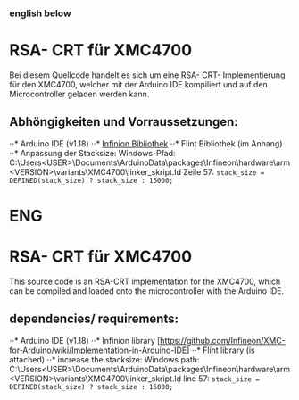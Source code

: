 ### english below

# RSA- CRT für XMC4700
Bei diesem Quellcode handelt es sich um eine RSA- CRT- Implementierung für den XMC4700, welcher mit der Arduino IDE kompiliert und auf den Microcontroller geladen werden kann.

## Abhöngigkeiten und Vorraussetzungen:
⋅⋅* Arduino IDE (v1.18)
⋅⋅* [Infinion Bibliothek](https://github.com/Infineon/XMC-for-Arduino/wiki/Implementation-in-Arduino-IDE)
⋅⋅* Flint Bibliothek (im Anhang)
⋅⋅* Anpassung der Stacksize: Windows-Pfad: C:\Users\<USER>\Documents\ArduinoData\packages\Infineon\hardware\arm\<VERSION>\variants\XMC4700\linker_skript.ld
Zeile 57: ```stack_size = DEFINED(stack_size) ? stack_size : 15000;```

# ENG
# RSA- CRT für XMC4700 
This source code is an RSA-CRT implementation for the XMC4700, which can be compiled and loaded onto  the microcontroller with the Arduino IDE.

## dependencies/ requirements:
⋅⋅* Arduino IDE (v1.18)
⋅⋅* Infinion library [https://github.com/Infineon/XMC-for-Arduino/wiki/Implementation-in-Arduino-IDE]
⋅⋅* Flint library (is attached)
⋅⋅* increase the stacksize: Windows path: C:\Users\<USER>\Documents\ArduinoData\packages\Infineon\hardware\arm\<VERSION>\variants\XMC4700\linker_skript.ld
line 57: ```stack_size = DEFINED(stack_size) ? stack_size : 15000;```
